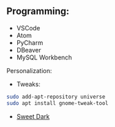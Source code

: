 ## Programming: 

- VSCode
- Atom
- PyCharm
- DBeaver
- MySQL Workbench

Personalization: 
- Tweaks: 
```bash 
sudo add-apt-repository universe
sudo apt install gnome-tweak-tool

```

- [Sweet Dark](https://www.gnome-look.org/p/1253385)
